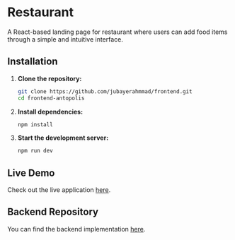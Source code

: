 # Restaurant

A React-based landing page for restaurant where users can add food items through a simple and intuitive interface.

## Installation

1. **Clone the repository:**

   ```bash
   git clone https://github.com/jubayerahmmad/frontend.git
   cd frontend-antopolis
   ```

2. **Install dependencies:**

   ```bash
   npm install
   ```

3. **Start the development server:**
   ```bash
   npm run dev
   ```

## Live Demo

Check out the live application [here](https://food-products.vercel.app/).

## Backend Repository

You can find the backend implementation [here](https://github.com/jubayerahmmad/backend).
